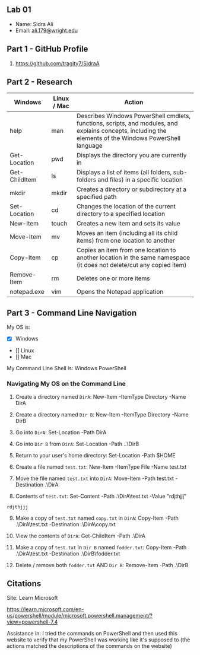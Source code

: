 ## Lab 01

- Name: Sidra Ali
- Email: ali.179@wright.edu

## Part 1 - GitHub Profile

1. https://github.com/tragity7/SidraA

## Part 2 - Research

| Windows | Linux / Mac | Action |
| ---     | ---         | ---    |
| help    | man         |    Describes Windows PowerShell cmdlets, functions, scripts, and modules, and explains concepts, including the elements of the Windows PowerShell language     |
| Get-Location | pwd    |  Displays the directory you are currently in      |
| Get-ChildItem | ls    |    Displays a list of items (all folders, sub-folders and files) in a specific location    |
| mkdir   | mkdir       |   Creates a directory or subdirectory at a specified path     |
| Set-Location | cd     |   Changes the location of the current directory to a specified location     |
| New-Item | touch      |  Creates a new item and sets its value      |
| Move-Item | mv        |  Moves an item (including all its child items) from one location to another      |
| Copy-Item | cp        |  Copies an item from one location to another location in the same namespace  (it does not delete/cut any copied item)  |
| Remove-Item | rm      |  Deletes one or more items      |
| notepad.exe | vim     |  Opens the Notepad application      |

## Part 3 - Command Line Navigation

My OS is:
- [x] Windows
- [] Linux
- [] Mac

My Command Line Shell is: Windows PowerShell

### Navigating My OS on the Command Line

1. Create a directory named `DirA`: 
New-Item -ItemType Directory -Name DirA

2. Create a directory named `Dir B`: 
New-Item -ItemType Directory -Name DirB

3. Go into `DirA`:
Set-Location -Path DirA

4. Go into `Dir B` from `DirA`:
Set-Location -Path ..\DirB

5. Return to your user's home directory:
Set-Location -Path $HOME

6. Create a file named `test.txt`:
New-Item -ItemType File -Name test.txt

7. Move the file named `test.txt` into `DirA`:
Move-Item -Path test.txt -Destination .\DirA

8. Contents of `test.txt`:
Set-Content -Path .\DirA\test.txt -Value "rdjthjjj"

```
rdjthjjj
```
9. Make a copy of `test.txt` named `copy.txt` in `DirA`:
Copy-Item -Path .\DirA\test.txt -Destination .\DirA\copy.txt

10. View the contents of `DirA`: 
Get-ChildItem -Path .\DirA

11. Make a copy of `test.txt` in `Dir B` named `fodder.txt`:
Copy-Item -Path .\DirA\test.txt -Destination .\DirB\fodder.txt

12. Delete / remove both `fodder.txt` AND `Dir B`:
Remove-Item -Path .\DirB

## Citations

Site: Learn Microsoft

https://learn.microsoft.com/en-us/powershell/module/microsoft.powershell.management/?view=powershell-7.4

Assistance in: I tried the commands on PowerShell and then used this website to verify that my PowerShell was working like it's supposed to (the actions matched the descriptions of the commands on the website)


